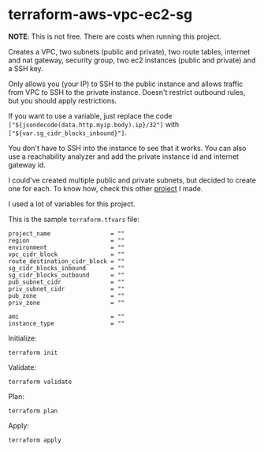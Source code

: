 # terraform-aws-vpc-ec2-sg

**NOTE**: This is not free. There are costs when running this project.

Creates a VPC, two subnets (public and private), two route tables, internet and nat gateway, security group, two ec2 instances (public and private) and a SSH key.

Only allows you (your IP) to SSH to the public instance and allows traffic from VPC to SSH to the private instance. Doesn't restrict outbound rules, but you should apply restrictions.

If you want to use a variable, just replace the code `["${jsondecode(data.http.myip.body).ip}/32"]` with `["${var.sg_cidr_blocks_inbound}"]`.

You don't have to SSH into the instance to see that it works. You can also use a reachability analyzer and add the private instance id and internet gateway id.

I could've created multiple public and private subnets, but decided to create one for each. To know how, check this other [project](https://github.com/endormi/terraform-aws-vpc) I made.

I used a lot of variables for this project.

This is the sample `terraform.tfvars` file:

```
project_name                 = ""
region                       = ""
environment                  = ""
vpc_cidr_block               = ""
route_destination_cidr_block = ""
sg_cidr_blocks_inbound       = ""
sg_cidr_blocks_outbound      = ""
pub_subnet_cidr              = ""
priv_subnet_cidr             = ""
pub_zone                     = ""
priv_zone                    = ""

ami                          = ""
instance_type                = ""
```

Initialize:

```
terraform init
```

Validate:

```
terraform validate
```

Plan:

```
terraform plan
```

Apply:

```
terraform apply
```
